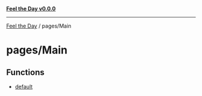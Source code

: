 [**Feel the Day v0.0.0**](../../README.md)

***

[Feel the Day](../../README.md) / pages/Main

# pages/Main

## Functions

- [default](functions/default.md)
